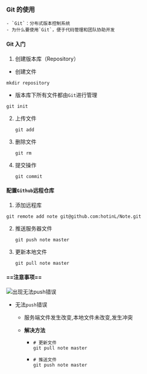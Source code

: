 ### Git 的使用

	- `Git`：分布式版本控制系统
	- 为什么要使用`Git`，便于代码管理和团队协助开发

#### Git 入门

1.  创建版本库（Repository）

   - 创建文件

   ```shell
   mkdir repository
   ```

   - 版本库下所有文件都由`Git`进行管理

   ```shell
   git init
   ```

2. 上传文件

   ```shell
   git add
   ```

3. 删除文件

   ```shell
   git rm 
   ```

4. 提交操作

   ```shell
   git commit
   ```

#### 配置`Github`远程仓库

1.  添加远程库

   ```shell
   git remote add note git@github.com:hotinL/Note.git
   ```

2. 推送服务器文件

   ```shell
   git push note master
   ```

3. 更新本地文件

   ```shell
   git pull note master
   ```


#### ==注意事项==

![出现无法push错误](Session和Cookie.assets/image-20191126115303877.png)

- 无法`push`错误

  - 服务端文件发生改变,本地文件未改变,发生冲突

  - **解决方法**

    - ```shell
      # 更新文件
      git pull note master
      ```

    - ```shell
      # 推送文件
      git push note master
      ```

      



